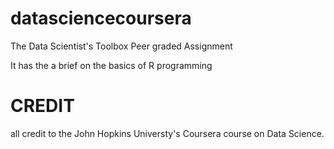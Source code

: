# datasciencecoursera
The Data Scientist's Toolbox Peer graded Assignment

It has the a brief on the basics of R programming


# CREDIT
all credit to the John Hopkins Universty's Coursera course on Data Science.
